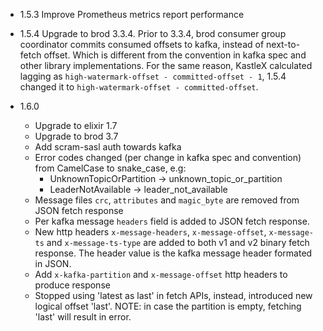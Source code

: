 
* 1.5.3 Improve Prometheus metrics report performance

* 1.5.4 Upgrade to brod 3.3.4.
  Prior to 3.3.4, brod consumer group coordinator commits consumed offsets to kafka, instead of next-to-fetch offset.
  Which is different from the convention in kafka spec and other library implementations.
  For the same reason, KastleX calculated lagging as `high-watermark-offset - committed-offset - 1`,
  1.5.4 changed it to `high-watermark-offset - committed-offset`.
* 1.6.0
  - Upgrade to elixir 1.7
  - Upgrade to brod 3.7
  - Add scram-sasl auth towards kafka
  - Error codes changed (per change in kafka spec and convention) from CamelCase to snake_case, e.g:
      * UnknownTopicOrPartition -> unknown_topic_or_partition
      * LeaderNotAvailable -> leader_not_available
  - Message files `crc`, `attributes` and `magic_byte` are removed from JSON fetch response
  - Per kafka message `headers` field is added to JSON fetch response.
  - New http headers `x-message-headers`, `x-message-offset`, `x-message-ts` and `x-message-ts-type` are
    added to both v1 and v2 binary fetch response.
    The header value is the kafka message header formated in JSON.
  - Add `x-kafka-partition` and `x-message-offset` http headers to produce response
  - Stopped using 'latest as last' in fetch APIs, instead, introduced new logical offset 'last'.
    NOTE: in case the partition is empty, fetching 'last' will result in error.

